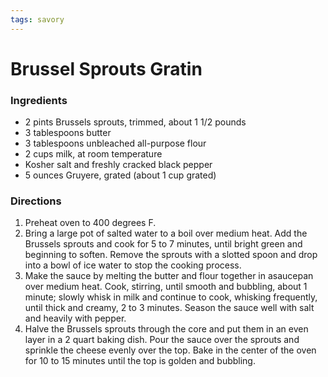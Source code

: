 ```yaml
---
tags: savory
---
```

# Brussel Sprouts Gratin

### Ingredients
- 2 pints Brussels sprouts, trimmed, about 1 1/2 pounds
- 3 tablespoons butter
- 3 tablespoons unbleached all-purpose flour
- 2 cups milk, at room temperature
- Kosher salt and freshly cracked black pepper
- 5 ounces Gruyere, grated (about 1 cup grated)

### Directions
1. Preheat oven to 400 degrees F.
2. Bring a large pot of salted water to a boil over medium heat. Add the Brussels sprouts and cook for 5 to 7 minutes, until bright green and beginning to soften. Remove the sprouts with a slotted spoon and drop into a bowl of ice water to stop the cooking process.
3. Make the sauce by melting the butter and flour together in asaucepan over medium heat. Cook, stirring, until smooth and bubbling, about 1 minute; slowly whisk in milk and continue to cook, whisking frequently, until thick and creamy, 2 to 3 minutes. Season the sauce well with salt and heavily with pepper.
4. Halve the Brussels sprouts through the core and put them in an even layer in a 2 quart baking dish. Pour the sauce over the sprouts and sprinkle the cheese evenly over the top. Bake in the center of the oven for 10 to 15 minutes until the top is golden and bubbling.
